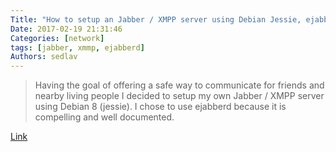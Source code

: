 ```yaml
---
Title: "How to setup an Jabber / XMPP server using Debian Jessie, ejabberd, let’s encrypt and mysql"
Date: 2017-02-19 21:31:46
Categories: [network]
tags: [jabber, xmmp, ejabberd]
Authors: sedlav
---
```


> Having the goal of offering a safe way to communicate for friends and nearby living people I decided to setup my own Jabber / XMPP server using Debian 8 (jessie).  I chose to use ejabberd because it is compelling and well documented.

[Link](http://www.almost-working.com/how-to-setup-an-jabber-xmpp-server-using-debian-jessie-ejabberd-lets-encrypt-mysql/)
